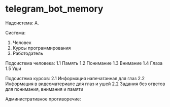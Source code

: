 # telegram_bot_memory
Надсистема:
А. 

Система:
1. Человек
2. Курсы программирования
3. Работодатель

Подсистема человека:
1.1 Память
1.2 Понимание
1.3 Внимание
1.4 Глаза
1.5 Уши

Подсистема курсов:
2.1 Информация напечатанная для глаз
2.2 Информация в видеоматериале для глаз и ушей
2.2 Задания без ответов для понимания, внимания и памяти

Административное противоречие:
